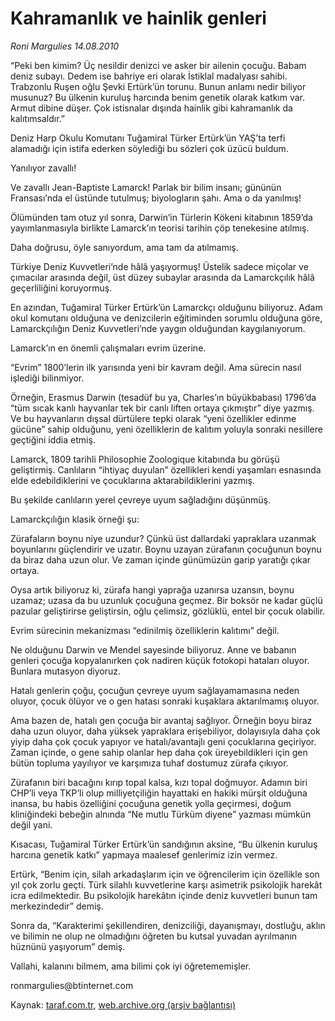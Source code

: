 # Kahramanlık ve hainlik genleri

*Roni Margulies 14.08.2010*

<div class="yazi"><p>“Peki ben kimim? Üç nesildir denizci ve asker bir ailenin çocuğu. Babam deniz subayı. Dedem ise bahriye eri olarak İstiklal madalyası sahibi. Trabzonlu Ruşen oğlu Şevki Ertürk’ün torunu. Bunun anlamı nedir biliyor musunuz? Bu ülkenin kuruluş harcında benim genetik olarak katkım var. Armut dibine düşer. Çok istisnalar dışında hainlik gibi kahramanlık da kalıtımsaldır.”</p>
<p>Deniz Harp Okulu Komutanı Tuğamiral Türker Ertürk’ün YAŞ’ta terfi alamadığı için istifa ederken söylediği bu sözleri çok üzücü buldum. </p>
<p>Yanılıyor zavallı!</p>
<p>Ve zavallı Jean-Baptiste Lamarck! Parlak bir bilim insanı; gününün Fransası’nda el üstünde tutulmuş; biyologların şahı. Ama o da yanılmış!</p>
<p>Ölümünden tam otuz yıl sonra, Darwin’in Türlerin Kökeni kitabının 1859’da yayımlanmasıyla birlikte Lamarck’ın teorisi tarihin çöp tenekesine atılmış.</p>
<p>Daha doğrusu, öyle sanıyordum, ama tam da atılmamış.</p>
<p>Türkiye Deniz Kuvvetleri’nde hâlâ yaşıyormuş! Üstelik sadece miçolar ve çımacılar arasında değil, üst düzey subaylar arasında da Lamarckçılık hâlâ geçerliliğini koruyormuş.</p>
<p>En azından, Tuğamiral Türker Ertürk’ün Lamarckçı olduğunu biliyoruz. Adam okul komutanı olduğuna ve denizcilerin eğitiminden sorumlu olduğuna göre, Lamarckçılığın Deniz Kuvvetleri’nde yaygın olduğundan kaygılanıyorum.</p>
<p>Lamarck’ın en önemli çalışmaları evrim üzerine.</p>
<p>“Evrim” 1800’lerin ilk yarısında yeni bir kavram değil. Ama sürecin nasıl işlediği bilinmiyor.</p>
<p>Örneğin, Erasmus Darwin (tesadüf bu ya, Charles’ın büyükbabası) 1796’da “tüm sıcak kanlı hayvanlar tek bir canlı liften ortaya çıkmıştır” diye yazmış. Ve bu hayvanların dışsal dürtülere tepki olarak “yeni özellikler edinme gücüne” sahip olduğunu, yeni özelliklerin de kalıtım yoluyla sonraki nesillere geçtiğini iddia etmiş.</p>
<p>Lamarck, 1809 tarihli Philosophie Zoologique kitabında bu görüşü geliştirmiş. Canlıların “ihtiyaç duyulan” özellikleri kendi yaşamları esnasında elde edebildiklerini ve çocuklarına aktarabildiklerini yazmış. </p>
<p>Bu şekilde canlıların yerel çevreye uyum sağladığını düşünmüş.</p>
<p>Lamarckçılığın klasik örneği şu:</p>
<p>Zürafaların boynu niye uzundur? Çünkü üst dallardaki yapraklara uzanmak boyunlarını güçlendirir ve uzatır. Boynu uzayan zürafanın çocuğunun boynu da biraz daha uzun olur. Ve zaman içinde günümüzün garip yaratığı çıkar ortaya.</p>
<p>Oysa artık biliyoruz ki, zürafa hangi yaprağa uzanırsa uzansın, boynu uzamaz; uzasa da bu uzunluk çocuğuna geçmez. Bir boksör ne kadar güçlü pazular geliştirirse geliştirsin, oğlu çelimsiz, gözlüklü, entel bir çocuk olabilir.</p>
<p>Evrim sürecinin mekanizması “edinilmiş özelliklerin kalıtımı” değil.</p>
<p>Ne olduğunu Darwin ve Mendel sayesinde biliyoruz. Anne ve babanın genleri çocuğa kopyalanırken çok nadiren küçük fotokopi hataları oluyor. Bunlara mutasyon diyoruz.</p>
<p>Hatalı genlerin çoğu, çocuğun çevreye uyum sağlayamamasına neden oluyor, çocuk ölüyor ve o gen hatası sonraki kuşaklara aktarılmamış oluyor.</p>
<p>Ama bazen de, hatalı gen çocuğa bir avantaj sağlıyor. Örneğin boyu biraz daha uzun oluyor, daha yüksek yapraklara erişebiliyor, dolayısıyla daha çok yiyip daha çok çocuk yapıyor ve hatalı/avantajlı geni çocuklarına geçiriyor. Zaman içinde, o gene sahip olanlar hep daha çok üreyebildikleri için gen bütün topluma yayılıyor ve karşımıza tuhaf dostumuz zürafa çıkıyor.</p>
<p>Zürafanın biri bacağını kırıp topal kalsa, kızı topal doğmuyor. Adamın biri CHP’li veya TKP’li olup milliyetçiliğin hayattaki en hakiki mürşit olduğuna inansa, bu habis özelliğini çocuğuna genetik yolla geçirmesi, doğum kliniğindeki bebeğin alnında “Ne mutlu Türküm diyene” yazması mümkün değil yani.</p>
<p>Kısacası, Tuğamiral Türker Ertürk’ün sandığının aksine, “Bu ülkenin kuruluş harcına genetik katkı” yapmaya maalesef genlerimiz izin vermez.</p>
<p>Ertürk, “Benim için, silah arkadaşlarım için ve öğrencilerim için özellikle son yıl çok zorlu geçti. Türk silahlı kuvvetlerine karşı asimetrik psikolojik harekât icra edilmektedir. Bu psikolojik harekâtın içinde deniz kuvvetleri bunun tam merkezindedir” demiş.</p>
<p>Sonra da, “Karakterimi şekillendiren, denizciliği, dayanışmayı, dostluğu, aklın ve bilimin ne olup ne olmadığını öğreten bu kutsal yuvadan ayrılmanın hüznünü yaşıyorum” demiş.</p>
<p>Vallahi, kalanını bilmem, ama bilimi çok iyi öğretememişler.</p>
<p>ronmargulies@btinternet.com</p>
</div>

Kaynak: [taraf.com.tr](http://www.taraf.com.tr:80/roni-margulies/makale-kahramanlik-ve-hainlik-genleri.htm), [web.archive.org (arşiv bağlantısı)](http://web.archive.org/web/20100816142559/http://www.taraf.com.tr:80/roni-margulies/makale-kahramanlik-ve-hainlik-genleri.htm)
